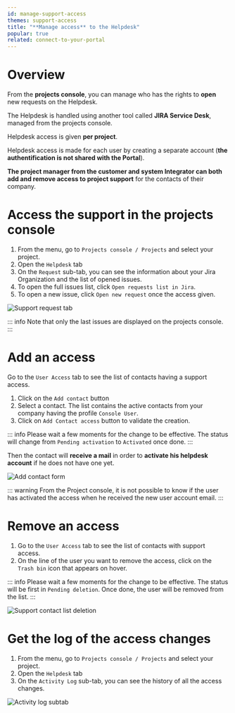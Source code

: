 ```yaml
---
id: manage-support-access
themes: support-access
title: "**Manage access** to the Helpdesk"
popular: true
related: connect-to-your-portal
---
```


# Overview

From the **projects console**, you can manage who has the rights to **open** new requests on the Helpdesk.

The Helpdesk is handled using another tool called **JIRA Service Desk**, managed from the projects console.

Helpdesk access is given **per project**.

Helpdesk access is made for each user by creating a separate account (**the authentification is not shared with the Portal**).

**The project manager from the customer and system Integrator can both add and remove access to project support** for the contacts of their company.  

# Access the support in the projects console

1. From the menu, go to `Projects console / Projects` and select your project.
1. Open the `Helpdesk` tab
1. On the `Request` sub-tab, you can see the information about your Jira Organization and the list of opened issues.
1. To open the full issues list, click `Open requests list in Jira`. 
1. To open a new issue, click `Open new request` once the access given.

![Support request tab](../img/helpdesk_overview.png)

::: info
Note that only the last issues are displayed on the projects console.
:::

# Add an access

Go to the `User Access` tab to see the list of contacts having a support access.

1. Click on the `Add contact` button
1. Select a contact. The list contains the active contacts from your company having the profile `Console User`.
1. Click on `Add Contact access` button to validate the creation.

::: info
Please wait a few moments for the change to be effective. The status will change from `Pending activation` to `Activated` once done.
:::

Then the contact will **receive a mail** in order to **activate his helpdesk account** if he does not have one yet.

![Add contact form](../img/helpdesk_add_access.png)

::: warning
From the Project console, it is not possible to know if the user has activated the access when he received the new user account email.
:::

# Remove an access

1. Go to the `User Access` tab to see the list of contacts with support access.
1. On the line of the user you want to remove the access, click on the `Trash bin` icon that appears on hover.

::: info
Please wait a few moments for the change to be effective. The status will be first in `Pending deletion`. Once done, the user will be removed from the list. 
:::

![Support contact list deletion](../img/helpdesk_remove_access.png)

# Get the log of the access changes

1. From the menu, go to `Projects console / Projects` and select your project.
1. Open the `Helpdesk` tab
1. On the `Activity Log` sub-tab, you can see the history of all the access changes.

![Activity log subtab](../img/helpdesk_activity_log.png)
